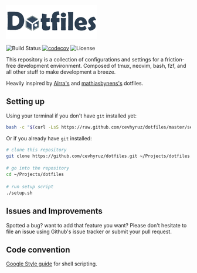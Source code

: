 <img src="/img/dotfiles-logo.png" alt="dotfiles logo"/>

![Build Status](https://github.com/cevhyruz/dotfiles/actions/workflows/main.yml/badge.svg?branch=master)
[![codecov](https://codecov.io/gh/cevhyruz/dotfiles/branch/master/graph/badge.svg)](https://codecov.io/gh/cevhyruz/dotfiles)
![License](https://img.shields.io/github/license/cevhyruz/dotfiles)


This repository is a collection of configurations and settings for a
friction-free development environment.  Composed of tmux, neovim, bash, fzf,
and all other stuff to make development a breeze.

Heavily inspired by [Alrra's](https://github.com/Alrra/dotfiles)
and [mathiasbynens's](https://github.com/mathiasbynens/dotfiles) dotfiles.

## Setting up

Using your terminal if you don't have `git` installed yet:

```bash
bash -c "$(curl -LsS https://raw.github.com/cevhyruz/dotfiles/master/setup.sh)"
```

Or if you already have `git` installed:

```bash
# clone this repository
git clone https://github.com/cevhyruz/dotfiles.git ~/Projects/dotfiles

# go into the repository
cd ~/Projects/dotfiles

# run setup script
./setup.sh
```

## Issues and Improvements

Spotted a bug? want to add that feature you want?
Please don't hesitate to file an issue using Github's issue tracker
or submit your pull request.

## Code convention

[Google Style guide](http://google.github.io/styleguide/shellguide.html#quoting)
for shell scripting.
